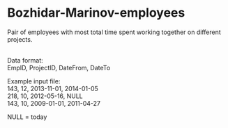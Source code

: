 # Bozhidar-Marinov-employees
Pair of employees with most total time spent working together on different projects. <br><br>

Data format: <br>
EmpID, ProjectID, DateFrom, DateTo <br>

Example input file: <br>
143, 12, 2013-11-01, 2014-01-05 <br>
218, 10, 2012-05-16, NULL <br>
143, 10, 2009-01-01, 2011-04-27 <br>

NULL = today <br>
